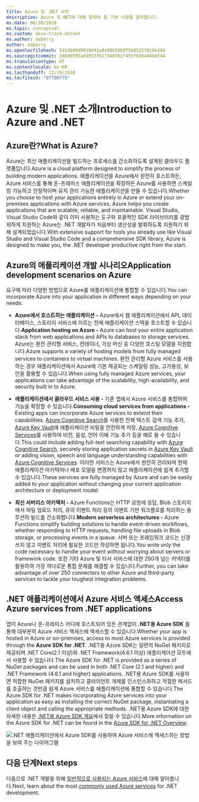 ```yaml
---
title: Azure 및 .NET 시작
description: Azure 및.NET에 대해 알아야 할 기본 사항을 알아봅니다.
ms.date: 06/20/2020
ms.topic: conceptual
ms.custom: devx-track-dotnet
ms.author: daberry
author: daberry
ms.openlocfilehash: 5d14bd0d9930d41a8c60b58b9f5b0522f0c0e398
ms.sourcegitcommit: 3d6d6595a03915f617349781f455f838a44b0f44
ms.translationtype: HT
ms.contentlocale: ko-KR
ms.lasthandoff: 12/19/2020
ms.locfileid: "97700779"
---
```

# <a name="introduction-to-azure-and-net"></a><span data-ttu-id="ea0ff-103">Azure 및 .NET 소개</span><span class="sxs-lookup"><span data-stu-id="ea0ff-103">Introduction to Azure and .NET</span></span>

## <a name="what-is-azure"></a><span data-ttu-id="ea0ff-104">Azure란?</span><span class="sxs-lookup"><span data-stu-id="ea0ff-104">What is Azure?</span></span>

<span data-ttu-id="ea0ff-105">Azure는 최신 애플리케이션을 빌드하는 프로세스를 간소화하도록 설계된 클라우드 플랫폼입니다.</span><span class="sxs-lookup"><span data-stu-id="ea0ff-105">Azure is a cloud platform designed to simplify the process of building modern applications.</span></span>  <span data-ttu-id="ea0ff-106">애플리케이션을 Azure에서 완전히 호스트하든, Azure 서비스를 통해 온-프레미스 애플리케이션을 확장하든 Azure를 사용하면 스케일링 가능하고 안정적이며 유지 관리 가능한 애플리케이션을 만들 수 있습니다.</span><span class="sxs-lookup"><span data-stu-id="ea0ff-106">Whether you choose to host your applications entirely in Azure or extend your on-premises applications with Azure services, Azure helps you create applications that are scalable, reliable, and maintainable.</span></span>  <span data-ttu-id="ea0ff-107">Visual Studio, Visual Studio Code와 같이 이미 사용하는 도구와 포괄적인 SDK 라이브러리를 광범위하게 지원하는 Azure는 .NET 개발자가 처음부터 생산성을 발휘하도록 지원하기 위해 설계되었습니다.</span><span class="sxs-lookup"><span data-stu-id="ea0ff-107">With extensive support for tools you already use like Visual Studio and Visual Studio Code and a comprehensive SDK library, Azure is designed to make you, the .NET developer productive right from the start.</span></span>

## <a name="application-development-scenarios-on-azure"></a><span data-ttu-id="ea0ff-108">Azure의 애플리케이션 개발 시나리오</span><span class="sxs-lookup"><span data-stu-id="ea0ff-108">Application development scenarios on Azure</span></span>

<span data-ttu-id="ea0ff-109">요구에 따라 다양한 방법으로 Azure를 애플리케이션에 통합할 수 있습니다.</span><span class="sxs-lookup"><span data-stu-id="ea0ff-109">You can incorporate Azure into your application in different ways depending on your needs.</span></span>

- <span data-ttu-id="ea0ff-110">**Azure에서 호스트하는 애플리케이션 -** Azure에서 웹 애플리케이션에서 API, 데이터베이스, 스토리지 서비스에 이르는 전체 애플리케이션 스택을 호스트할 수 있습니다.</span><span class="sxs-lookup"><span data-stu-id="ea0ff-110">**Application hosting on Azure -** Azure can host your entire application stack from web applications and APIs to databases to storage services.</span></span> <span data-ttu-id="ea0ff-111">Azure는 완전 관리형 서비스, 컨테이너, 가상 머신 등 다양한 호스팅 모델을 지원합니다.</span><span class="sxs-lookup"><span data-stu-id="ea0ff-111">Azure supports a variety of hosting models from fully managed services to containers to virtual machines.</span></span> <span data-ttu-id="ea0ff-112">완전 관리형 Azure 서비스를 사용하는 경우 애플리케이션에서 Azure에 기본 제공되는 스케일링 성능, 고가용성, 보안을 활용할 수 있습니다.</span><span class="sxs-lookup"><span data-stu-id="ea0ff-112">When using fully managed Azure services, your applications can take advantage of the scalability, high-availability, and security built in to Azure.</span></span>

- <span data-ttu-id="ea0ff-113">**애플리케이션에서 클라우드 서비스 사용 -** 기존 앱에서 Azure 서비스를 통합하여 기능을 확장할 수 있습니다.</span><span class="sxs-lookup"><span data-stu-id="ea0ff-113">**Consuming cloud services from applications -** Existing apps can incorporate Azure services to extend their capabilities.</span></span>  <span data-ttu-id="ea0ff-114">[Azure Cognitive Search](/azure/search/search-what-is-azure-search)를 사용한 전체 텍스트 검색 기능 추가, [Azure Key Vault](/azure/key-vault/)에 애플리케이션 비밀을 안전하게 저장, [Azure Cognitive Services](/azure/cognitive-services/)를 사용하여 비전, 음성, 언어 이해 기능 추가 등을 예로 들 수 있습니다.</span><span class="sxs-lookup"><span data-stu-id="ea0ff-114">This could include adding full-text searching capability with [Azure Cognitive Search](/azure/search/search-what-is-azure-search), securely storing application secrets in [Azure Key Vault](/azure/key-vault/) or adding vision, speech and language understanding capabilities with [Azure Cognitive Services](/azure/cognitive-services/).</span></span>  <span data-ttu-id="ea0ff-115">이러한 서비스는 Azure에서 완전히 관리되며 현재 애플리케이션 아키텍처나 배포 모델을 변경하지 않고 애플리케이션에 쉽게 추가할 수 있습니다.</span><span class="sxs-lookup"><span data-stu-id="ea0ff-115">These services are fully managed by Azure and can be easily added to your application without changing your current application architecture or deployment model.</span></span>

- <span data-ttu-id="ea0ff-116">**최신 서버리스 아키텍처 -** Azure Functions는 HTTP 요청에 응답, Blob 스토리지에서 파일 업로드 처리, 큐의 이벤트 처리 등의 이벤트 기반 워크플로를 처리하는 솔루션의 빌드를 간소화합니다.</span><span class="sxs-lookup"><span data-stu-id="ea0ff-116">**Modern serverless architectures -** Azure Functions simplify building solutions to handle event-driven workflows, whether responding to HTTP requests, handling file uploads in Blob storage, or processing events in a queue.</span></span>  <span data-ttu-id="ea0ff-117">서버 또는 프레임워크 코드는 신경 쓰지 않고 이벤트 처리에 필요한 코드만 작성하면 됩니다.</span><span class="sxs-lookup"><span data-stu-id="ea0ff-117">You write only the code necessary to handle your event without worrying about servers or framework code.</span></span>  <span data-ttu-id="ea0ff-118">또한 기타 Azure 및 타사 서비스에 대한 250개 넘는 커넥터를 활용하여 가장 까다로운 통합 문제를 해결할 수 있습니다.</span><span class="sxs-lookup"><span data-stu-id="ea0ff-118">Further, you can take advantage of over 250 connectors to other Azure and third-party services to tackle your toughest integration problems.</span></span>

## <a name="access-azure-services-from-net-applications"></a><span data-ttu-id="ea0ff-119">.NET 애플리케이션에서 Azure 서비스 액세스</span><span class="sxs-lookup"><span data-stu-id="ea0ff-119">Access Azure services from .NET applications</span></span>

<span data-ttu-id="ea0ff-120">앱이 Azure나 온-프레미스 어디에 호스트되어 있든 관계없이 **.NET용 Azure SDK** 를 통해 대부분의 Azure 서비스 액세스에 액세스할 수 있습니다.</span><span class="sxs-lookup"><span data-stu-id="ea0ff-120">Whether your app is hosted in Azure or on-premises, access to most Azure services is provided through the **Azure SDK for .NET**.</span></span>  <span data-ttu-id="ea0ff-121">.NET용 Azure SDK는 일련의 NuGet 패키지로 제공되며 .NET Core(2.1 이상)와 .NET Framework(4.6.1 이상) 애플리케이션 모두에서 사용할 수 있습니다.</span><span class="sxs-lookup"><span data-stu-id="ea0ff-121">The Azure SDK for .NET is provided as a series of NuGet packages and can be used in both .NET Core (2.1 and higher) and .NET Framework (4.6.1 and higher) applications.</span></span> <span data-ttu-id="ea0ff-122">.NET용 Azure SDK를 사용하면 적합한 NuGet 패키지를 설치하고 클라이언트 개체를 인스턴스화하고 적절한 메서드를 호출하는 것만큼 쉽게 Azure 서비스를 애플리케이션에 통합할 수 있습니다.</span><span class="sxs-lookup"><span data-stu-id="ea0ff-122">The Azure SDK for .NET makes incorporating Azure services into your application as easy as installing the correct NuGet package, instantiating a client object and calling the appropriate methods.</span></span> <span data-ttu-id="ea0ff-123">.NET용 Azure SDK에 대한 자세한 내용은 [.NET용 Azure SDK 개요](./sdk/azure-sdk-for-dotnet.md)에서 찾을 수 있습니다.</span><span class="sxs-lookup"><span data-stu-id="ea0ff-123">More information on the Azure SDK for .NET can be found in the [Azure SDK for .NET Overview](./sdk/azure-sdk-for-dotnet.md).</span></span>

![.NET 애플리케이션에서 Azure SDK를 사용하여 Azure 서비스에 액세스하는 방법을 보여 주는 다이어그램](./media/azure-sdk-for-dotnet-overview.png)

## <a name="next-steps"></a><span data-ttu-id="ea0ff-125">다음 단계</span><span class="sxs-lookup"><span data-stu-id="ea0ff-125">Next steps</span></span>

<span data-ttu-id="ea0ff-126">다음으로 .NET 개발을 위해 [일반적으로 사용되는 Azure 서비스](./key-azure-services.md)에 대해 알아봅니다.</span><span class="sxs-lookup"><span data-stu-id="ea0ff-126">Next, learn about the most [commonly used Azure services](./key-azure-services.md) for .NET development.</span></span>
